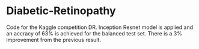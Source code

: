 # Diabetic-Retinopathy
Code for the Kaggle competition DR. Inception Resnet model is applied and an accracy of 63% is achieved for the balanced test set. There is a 3% improvement from the previous result.
